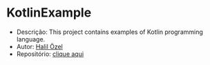 # KotlinExample

* Descrição: This project contains examples of Kotlin programming language.
* Autor: [Halil Özel](https://github.com/halilozel1903)
* Repositório: [clique aqui](https://github.com/halilozel1903/KotlinExample)
